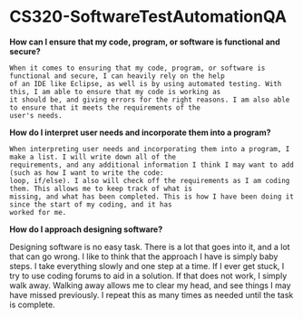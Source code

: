 # CS320-SoftwareTestAutomationQA


   **How can I ensure that my code, program, or software is functional and secure?**

    When it comes to ensuring that my code, program, or software is functional and secure, I can heavily rely on the help
    of an IDE like Eclipse, as well is by using automated testing. With this, I am able to ensure that my code is working as 
    it should be, and giving errors for the right reasons. I am also able to ensure that it meets the requirements of the 
    user's needs.
    
   **How do I interpret user needs and incorporate them into a program?**
    
    When interpreting user needs and incorporating them into a program, I make a list. I will write down all of the 
    requirements, and any additional information I think I may want to add (such as how I want to write the code: 
    loop, if/else). I also will check off the requirements as I am coding them. This allows me to keep track of what is
    missing, and what has been completed. This is how I have been doing it since the start of my coding, and it has 
    worked for me. 
    
   **How do I approach designing software?**

   Designing software is no easy task. There is a lot that goes into it, and a lot that can go wrong. I like to think that 
   the approach I have is simply baby steps. I take everything slowly and one step at a time. If I ever get stuck, I try to
   use coding forums to aid in a solution. If that does not work, I simply walk away. Walking away allows me to clear 
   my head, and see things I may have missed previously. I repeat this as many times as needed until the task is
   complete. 


